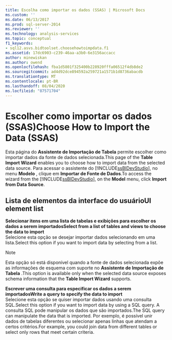 ```yaml
---
title: Escolha como importar os dados (SSAS) | Microsoft Docs
ms.custom: ''
ms.date: 06/13/2017
ms.prod: sql-server-2014
ms.reviewer: ''
ms.technology: analysis-services
ms.topic: conceptual
f1_keywords:
- sql12.asvs.bidtoolset.choosehowtoimpdata.f1
ms.assetid: 17dc6903-c239-46aa-a3b0-6e3156accacc
author: minewiskan
ms.author: owend
ms.openlocfilehash: fba1d5801f325400b228920fffa06512f4db8de2
ms.sourcegitcommit: ad4d92dce894592a259721a1571b1d8736abacdb
ms.translationtype: MT
ms.contentlocale: pt-BR
ms.lasthandoff: 08/04/2020
ms.locfileid: "87571704"
---
```

# <a name="choose-how-to-import-the-data-ssas"></a><span data-ttu-id="019de-102">Escolher como importar os dados (SSAS)</span><span class="sxs-lookup"><span data-stu-id="019de-102">Choose How to Import the Data (SSAS)</span></span>
  <span data-ttu-id="019de-103">Esta página do **Assistente de Importação de Tabela** permite escolher como importar dados da fonte de dados selecionada.</span><span class="sxs-lookup"><span data-stu-id="019de-103">This page of the **Table Import Wizard** enables you to choose how to import data from the selected data source.</span></span> <span data-ttu-id="019de-104">Para acessar o assistente do [!INCLUDE[ssBIDevStudio](../includes/ssbidevstudio-md.md)], no menu **Modelo** , clique em **Importar de Fonte de Dados**.</span><span class="sxs-lookup"><span data-stu-id="019de-104">To access the wizard from the [!INCLUDE[ssBIDevStudio](../includes/ssbidevstudio-md.md)], on the **Model** menu, click **Import from Data Source**.</span></span>  
  
## <a name="ui-element-list"></a><span data-ttu-id="019de-105">Lista de elementos da interface do usuário</span><span class="sxs-lookup"><span data-stu-id="019de-105">UI element list</span></span>  
 <span data-ttu-id="019de-106">**Selecionar itens em uma lista de tabelas e exibições para escolher os dados a serem importados**</span><span class="sxs-lookup"><span data-stu-id="019de-106">**Select from a list of tables and views to choose the data to import**</span></span>  
 <span data-ttu-id="019de-107">Selecione esta opção se desejar importar dados selecionando em uma lista.</span><span class="sxs-lookup"><span data-stu-id="019de-107">Select this option if you want to import data by selecting from a list.</span></span>  
  
> [!NOTE]  
>  <span data-ttu-id="019de-108">Esta opção só está disponível quando a fonte de dados selecionada expõe as informações de esquema com suporte no **Assistente de Importação de Tabela** .</span><span class="sxs-lookup"><span data-stu-id="019de-108">This option is available only when the selected data source exposes schema information that the **Table Import Wizard** supports.</span></span>  
  
 <span data-ttu-id="019de-109">**Escrever uma consulta para especificar os dados a serem importados**</span><span class="sxs-lookup"><span data-stu-id="019de-109">**Write a query to specify the data to import**</span></span>  
 <span data-ttu-id="019de-110">Selecione esta opção se quiser importar dados usando uma consulta SQL.</span><span class="sxs-lookup"><span data-stu-id="019de-110">Select this option if you want to import data by using a SQL query.</span></span> <span data-ttu-id="019de-111">A consulta SQL pode manipular os dados que são importados.</span><span class="sxs-lookup"><span data-stu-id="019de-111">The SQL query can manipulate the data that is imported.</span></span> <span data-ttu-id="019de-112">Por exemplo, é possível unir dados de tabelas diferentes ou selecionar apenas linhas que atendam a certos critérios.</span><span class="sxs-lookup"><span data-stu-id="019de-112">For example, you could join data from different tables or select only rows that meet certain criteria.</span></span>  
  
  
